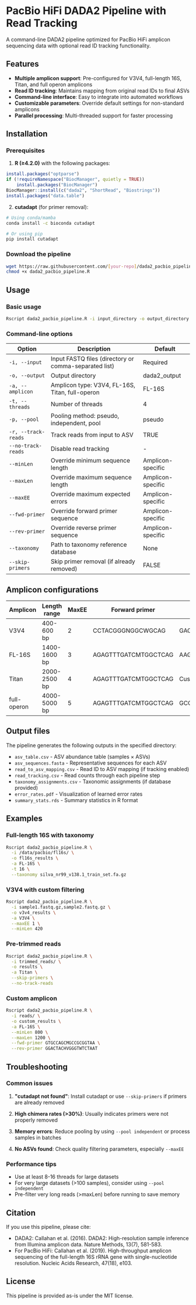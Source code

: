 # PacBio HiFi DADA2 Pipeline with Read Tracking

A command-line DADA2 pipeline optimized for PacBio HiFi amplicon sequencing data with optional read ID tracking functionality.

## Features

- **Multiple amplicon support**: Pre-configured for V3V4, full-length 16S, Titan, and full operon amplicons
- **Read ID tracking**: Maintains mapping from original read IDs to final ASVs
- **Command-line interface**: Easy to integrate into automated workflows
- **Customizable parameters**: Override default settings for non-standard amplicons
- **Parallel processing**: Multi-threaded support for faster processing

## Installation

### Prerequisites

1. **R (≥4.2.0)** with the following packages:
```R
install.packages("optparse")
if (!requireNamespace("BiocManager", quietly = TRUE))
    install.packages("BiocManager")
BiocManager::install(c("dada2", "ShortRead", "Biostrings"))
install.packages("data.table")
```

2. **cutadapt** (for primer removal):
```bash
# Using conda/mamba
conda install -c bioconda cutadapt

# Or using pip
pip install cutadapt
```

### Download the pipeline
```bash
wget https://raw.githubusercontent.com/[your-repo]/dada2_pacbio_pipeline.R
chmod +x dada2_pacbio_pipeline.R
```

## Usage

### Basic usage
```bash
Rscript dada2_pacbio_pipeline.R -i input_directory -o output_directory -a amplicon_type
```

### Command-line options

| Option | Description | Default |
|--------|-------------|---------|
| `-i, --input` | Input FASTQ files (directory or comma-separated list) | Required |
| `-o, --output` | Output directory | dada2_output |
| `-a, --amplicon` | Amplicon type: V3V4, FL-16S, Titan, full-operon | FL-16S |
| `-t, --threads` | Number of threads | 4 |
| `-p, --pool` | Pooling method: pseudo, independent, pool | pseudo |
| `-r, --track-reads` | Track reads from input to ASV | TRUE |
| `--no-track-reads` | Disable read tracking | - |
| `--minLen` | Override minimum sequence length | Amplicon-specific |
| `--maxLen` | Override maximum sequence length | Amplicon-specific |
| `--maxEE` | Override maximum expected errors | Amplicon-specific |
| `--fwd-primer` | Override forward primer sequence | Amplicon-specific |
| `--rev-primer` | Override reverse primer sequence | Amplicon-specific |
| `--taxonomy` | Path to taxonomy reference database | None |
| `--skip-primers` | Skip primer removal (if already removed) | FALSE |

## Amplicon configurations

| Amplicon | Length range | MaxEE | Forward primer | Reverse primer |
|----------|--------------|-------|----------------|----------------|
| V3V4 | 400-600 bp | 2 | CCTACGGGNGGCWGCAG | GACTACHVGGGTATCTAATCC |
| FL-16S | 1400-1600 bp | 3 | AGAGTTTGATCMTGGCTCAG | AAGGAGGTGATCCAGCCGCA |
| Titan | 2000-2500 bp | 4 | AGAGTTTGATCMTGGCTCAG | Custom 23S primer |
| full-operon | 4000-5000 bp | 5 | AGAGTTTGATCMTGGCTCAG | GCGTGTGTACAAGGCCCGGGAACG |

## Output files

The pipeline generates the following outputs in the specified directory:

- `asv_table.csv` - ASV abundance table (samples × ASVs)
- `asv_sequences.fasta` - Representative sequences for each ASV
- `read_to_asv_mapping.csv` - Read ID to ASV mapping (if tracking enabled)
- `read_tracking.csv` - Read counts through each pipeline step
- `taxonomy_assignments.csv` - Taxonomic assignments (if database provided)
- `error_rates.pdf` - Visualization of learned error rates
- `summary_stats.rds` - Summary statistics in R format

## Examples

### Full-length 16S with taxonomy
```bash
Rscript dada2_pacbio_pipeline.R \
  -i /data/pacbio/fl16s/ \
  -o fl16s_results \
  -a FL-16S \
  -t 16 \
  --taxonomy silva_nr99_v138.1_train_set.fa.gz
```

### V3V4 with custom filtering
```bash
Rscript dada2_pacbio_pipeline.R \
  -i sample1.fastq.gz,sample2.fastq.gz \
  -o v3v4_results \
  -a V3V4 \
  --maxEE 1 \
  --minLen 420
```

### Pre-trimmed reads
```bash
Rscript dada2_pacbio_pipeline.R \
  -i trimmed_reads/ \
  -o results \
  -a Titan \
  --skip-primers \
  --no-track-reads
```

### Custom amplicon
```bash
Rscript dada2_pacbio_pipeline.R \
  -i reads/ \
  -o custom_results \
  -a FL-16S \
  --minLen 800 \
  --maxLen 1200 \
  --fwd-primer GTGCCAGCMGCCGCGGTAA \
  --rev-primer GGACTACHVGGGTWTCTAAT
```

## Troubleshooting

### Common issues

1. **"cutadapt not found"**: Install cutadapt or use `--skip-primers` if primers are already removed

2. **High chimera rates (>30%)**: Usually indicates primers were not properly removed

3. **Memory errors**: Reduce pooling by using `--pool independent` or process samples in batches

4. **No ASVs found**: Check quality filtering parameters, especially `--maxEE`

### Performance tips

- Use at least 8-16 threads for large datasets
- For very large datasets (>100 samples), consider using `--pool independent`
- Pre-filter very long reads (>maxLen) before running to save memory

## Citation

If you use this pipeline, please cite:

- DADA2: Callahan et al. (2016). DADA2: High-resolution sample inference from Illumina amplicon data. Nature Methods, 13(7), 581-583.
- For PacBio HiFi: Callahan et al. (2019). High-throughput amplicon sequencing of the full-length 16S rRNA gene with single-nucleotide resolution. Nucleic Acids Research, 47(18), e103.

## License

This pipeline is provided as-is under the MIT license.
